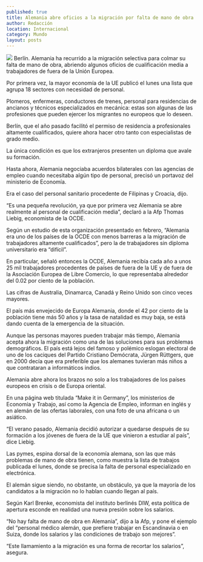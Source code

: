 ```yaml
---
published: true
title: Alemania abre oficios a la migración por falta de mano de obra
author: Redacción
location: Internacional
category: Mundo
layout: posts
---
```


![](http://i.imgur.com/DzSNlvTm.jpg)
Berlín. Alemania ha recurrido a la migración selectiva para colmar su falta de mano de obra, abriendo algunos oficios de cualificación media a trabajadores de fuera de la Unión Europea.

Por primera vez, la mayor economía de la UE publicó el lunes una lista que agrupa 18 sectores con necesidad de personal.

Plomeros, enfermeras, conductores de trenes, personal para residencias de ancianos y técnicos especializados en mecánica: estas son algunas de las profesiones que pueden ejercer los migrantes no europeos que lo deseen.

Berlín, que el año pasado facilitó el permiso de residencia a profesionales altamente cualificados, quiere ahora hacer otro tanto con especialistas de grado medio.

La única condición es que los extranjeros presenten un diploma que avale su formación.

Hasta ahora, Alemania negociaba acuerdos bilaterales con las agencias de empleo cuando necesitaba algún tipo de personal, precisó un portavoz del ministerio de Economía.

Era el caso del personal sanitario procedente de Filipinas y Croacia, dijo.

“Es una pequeña revolución, ya que por primera vez Alemania se abre realmente al personal de cualificación media”, declaró a la Afp Thomas Liebig, economista de la OCDE.

Según un estudio de esta organización presentado en febrero, “Alemania era uno de los países de la OCDE con menos barreras a la migración de trabajadores altamente cualificados”, pero la de trabajadores sin diploma universitario era “difícil”.

En particular, señaló entonces la OCDE, Alemania recibía cada año a unos 25 mil trabajadores procedentes de países de fuera de la UE y de fuera de la Asociación Europea de Libre Comercio, lo que representaba alrededor del 0.02 por ciento de la población.

Las cifras de Australia, Dinamarca, Canadá y Reino Unido son cinco veces mayores.

El país más envejecido de Europa Alemania, donde el 42 por ciento de la población tiene más 50 años y la tasa de natalidad es muy baja, se está dando cuenta de la emergencia de la situación.

Aunque las personas mayores pueden trabajar más tiempo, Alemania acepta ahora la migración como una de las soluciones para sus problemas demográficos. El país está lejos del famoso y polémico eslogan electoral de uno de los caciques del Partido Cristiano Demócrata, Jürgen Rüttgers, que en 2000 decía que era preferible que los alemanes tuvieran más niños a que contrataran a informáticos indios.

Alemania abre ahora los brazos no solo a los trabajadores de los países europeos en crisis o de Europa oriental.

En una página web titulada “Make it in Germany”, los ministerios de Economía y Trabajo, así como la Agencia de Empleo, informan en inglés y en alemán de las ofertas laborales, con una foto de una africana o un asiático.

“El verano pasado, Alemania decidió autorizar a quedarse después de su formación a los jóvenes de fuera de la UE que vinieron a estudiar al país”, dice Liebig.

Las pymes, espina dorsal de la economía alemana, son las que más problemas de mano de obra tienen, como muestra la lista de trabajos publicada el lunes, donde se precisa la falta de personal especializado en electrónica.

El alemán sigue siendo, no obstante, un obstáculo, ya que la mayoría de los candidatos a la migración no lo hablan cuando llegan al país.

Según Karl Brenke, economista del instituto berlinés DIW, esta política de apertura esconde en realidad una nueva presión sobre los salarios.

“No hay falta de mano de obra en Alemania”, dijo a la Afp, y pone el ejemplo del “personal médico alemán, que prefiere trabajar en Escandinavia o en Suiza, donde los salarios y las condiciones de trabajo son mejores”.

“Este llamamiento a la migración es una forma de recortar los salarios”, asegura.
